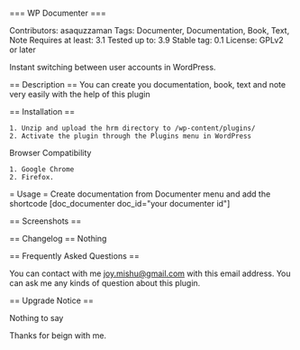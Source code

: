 === WP Documenter ===

Contributors: asaquzzaman
Tags: Documenter, Documentation, Book, Text, Note
Requires at least: 3.1
Tested up to: 3.9
Stable tag: 0.1
License: GPLv2 or later

Instant switching between user accounts in WordPress.

== Description ==
	You can create you documentation, book, text and note very easily with the help of this plugin

== Installation ==

	1. Unzip and upload the hrm directory to /wp-content/plugins/
    2. Activate the plugin through the Plugins menu in WordPress

Browser Compatibility

    1. Google Chrome
    2. Firefox.

= Usage =
    Create documentation from Documenter menu and add the shortcode [doc_documenter doc_id="your documenter id"]

== Screenshots ==

== Changelog ==
	Nothing

== Frequently Asked Questions ==

You can contact with me joy.mishu@gmail.com with this email address. You can ask me any kinds of question about this plugin.

== Upgrade Notice ==

Nothing to say

Thanks for beign with me.



